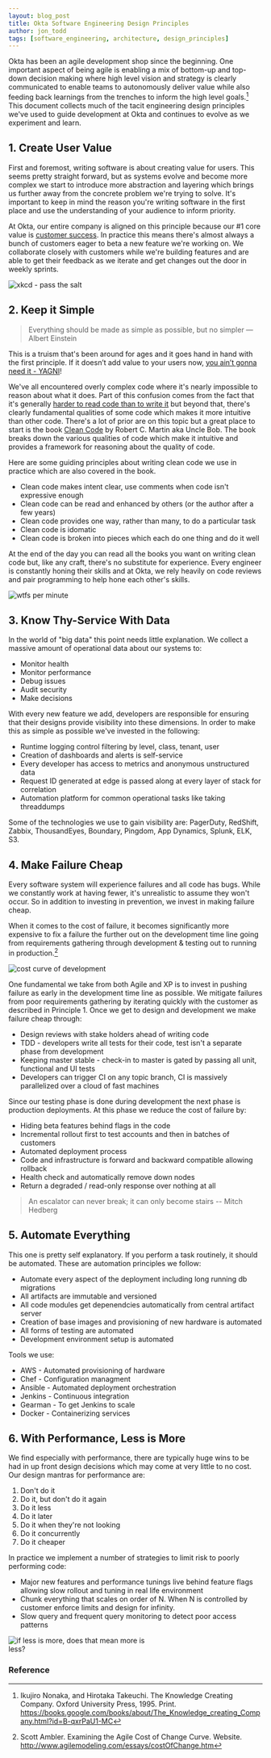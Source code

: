 ```yaml
---
layout: blog_post
title: Okta Software Engineering Design Principles
author: jon_todd
tags: [software_engineering, architecture, design_principles]
---
```


Okta has been an agile development shop since the beginning. One important
aspect of being agile is enabling a mix of bottom-up and top-down decision
making where high level vision and strategy is clearly communicated to enable
teams to autonomously deliver value while also feeding back learnings from the
trenches to inform the high level goals.[^the-knowledge-creating-company] This
document collects much of the tacit engineering design principles we've used to
guide development at Okta and continues to evolve as we experiment and learn.

## 1. Create User Value 

First and foremost, writing software is about creating value for users. This
seems pretty straight forward, but as systems evolve and become more complex we
start to introduce more abstraction and layering which brings us further away
from the concrete problem we're trying to solve. It's important to keep in mind
the reason you're writing software in the first place and use the understanding
of your audience to inform priority.

At Okta, our entire company is aligned on this principle because our #1 core
value is [customer
success](https://www.okta.com/customers/focus-on-customer-success.html).  In
practice this means there's almost always a bunch of customers eager to beta a
new feature we're working on. We collaborate closely with customers while we're
building features and are able to get their feedback as we iterate and get
changes out the door in weekly sprints.

![xkcd - pass the salt](http://imgs.xkcd.com/comics/the_general_problem.png)

## 2. Keep it Simple

>   Everything should be made as simple as possible, but no simpler — Albert
>   Einstein 

This is a truism that's been around for ages and it goes hand in hand with the
first principle.  If it doesn’t add value to your users now, [you ain’t gonna
need it - YAGNI](http://en.wikipedia.org/wiki/You_aren%27t_gonna_need_it)!

We've all encountered overly complex code where it's nearly impossible to reason
about what it does. Part of this confusion comes from the fact that it's
generally [harder to read code than to write
it](http://www.joelonsoftware.com/articles/fog0000000069.html) but beyond 
that, there's clearly fundamental qualities of some code which makes it
more intuitive than other code. There's a lot of prior are on this topic but a
great place to start is the book [Clean
Code](http://books.google.com/books?id=dwSfGQAACAAJ) by Robert C. Martin aka
Uncle Bob. The book breaks down the various qualities of code which make it
intuitive and provides a framework for reasoning about the quality of code. 

Here are some guiding principles about writing clean code we use in practice
which are also covered in the book.

* Clean code makes intent clear, use comments when code isn't expressive enough
* Clean code can be read and enhanced by others (or the author after a few
  years)
* Clean code provides one way, rather than many, to do a particular task
* Clean code is idomatic
* Clean code is broken into pieces which each do one thing and do it well

At the end of the day you can read all the books you want on writing clean code
but, like any craft, there's no substitute for experience. Every engineer is
constantly honing their skills and at Okta, we rely heavily on code reviews and pair
programming to help hone each other's skills. 

![wtfs per minute](/assets/img/2015-05-08-software-engineering-design-principles-code_quality_wtfs_per_minute.jpg)


## 3. Know Thy-Service With Data 

In the world of "big data" this point needs little explanation. We collect a
massive amount of operational data about our systems to:

* Monitor health
* Monitor performance
* Debug issues
* Audit security
* Make decisions

With every new feature we add, developers are responsible for ensuring that
their designs provide visibility into these dimensions. In order to make this as
simple as possible we've invested in the following: 

* Runtime logging control filtering by level, class, tenant, user 
* Creation of dashboards and alerts is self-service 
* Every developer has access to metrics and anonymous unstructured data
* Request ID generated at edge is passed along at every layer of stack for
  correlation
* Automation platform for common operational tasks like taking threaddumps

Some of the technologies we use to gain visibility are: PagerDuty, RedShift,
Zabbix, ThousandEyes, Boundary, Pingdom, App Dynamics, Splunk, ELK, S3.

## 4. Make Failure Cheap 

Every software system will experience failures and all code has bugs. While we
constantly work at having fewer, it's unrealistic to assume they won't occur. So
in addition to investing in prevention, we invest in making failure cheap.

When it comes to the cost of failure, it becomes significantly more expensive to
fix a failure the further out on the development time line going from
requirements gathering through development &amp; testing out to running in
production.[^agile-cost-curve] 

![cost curve of development](/assets/img/2015-05-08-software-engineering-design-principles-agile-cost-curve.png)

One fundamental we take from both Agile and XP is to invest in pushing failure
as early in the development time line as possible. We mitigate failures from
poor requirements gathering by iterating quickly with the customer as described in
Principle 1. Once we get to design and development we make failure cheap through: 

* Design reviews with stake holders ahead of writing code 
* TDD - developers write all tests for their code, test isn't a separate phase
  from development 
* Keeping master stable - check-in to master is gated by passing all unit,
  functional and UI tests 
* Developers can trigger CI on any topic branch, CI is massively parallelized
  over a cloud of fast machines

Since our testing phase is done during development the next phase is production
deployments. At this phase we reduce the cost of failure by:

* Hiding beta features behind flags in the code
* Incremental rollout first to test accounts and then in batches of customers
* Automated deployment process
* Code and infrastructure is forward and backward compatible allowing
  rollback
* Health check and automatically remove down nodes
* Return a degraded / read-only response over nothing at all

> An escalator can never break; it can only become stairs -- Mitch Hedberg

## 5. Automate Everything

This one is pretty self explanatory. If you perform a task routinely, it should
be automated. These are automation principles we follow:

* Automate every aspect of the deployment including long running db migrations
* All artifacts are immutable and versioned
* All code modules get depenendcies automatically from central artifact server
* Creation of base images and provisioning of new hardware is automated
* All forms of testing are automated 
* Development environment setup is automated

Tools we use:

* AWS - Automated provisioning of hardware 
* Chef - Configuration managment
* Ansible - Automated deployment orchestration
* Jenkins - Continuous integration
* Gearman - To get Jenkins to scale
* Docker - Containerizing services

## 6. With Performance, Less is More

We find especially with performance, there are typically huge wins to be had in
up front design decisions which may come at very little to no cost. Our design
mantras for performance are:

1. Don't do it
2. Do it, but don't do it again
3. Do it less
4. Do it later
5. Do it when they're not looking
6. Do it concurrently
7. Do it cheaper

In practice we implement a number of strategies to limit risk to poorly
performing code:

* Major new features and performance tunings live behind feature flags allowing
  slow rollout and tuning in real life environment
* Chunk everything that scales on order of N. When N is controlled by customer
  enforce limits and design for infinity.
* Slow query and frequent query monitoring to detect poor access patterns

<img style="max-width:300px" src="/assets/img/2015-05-08-software-engineering-design-principles-more_is_less.jpg" alt="if less is more, does that mean more is less?">

### Reference

[^the-knowledge-creating-company]: Ikujiro Nonaka, and Hirotaka Takeuchi. The Knowledge Creating Company. Oxford University Press, 1995. Print. https://books.google.com/books/about/The_Knowledge_creating_Company.html?id=B-qxrPaU1-MC
[^agile-cost-curve]: Scott Ambler. Examining the Agile Cost of Change Curve. Website. http://www.agilemodeling.com/essays/costOfChange.htm
